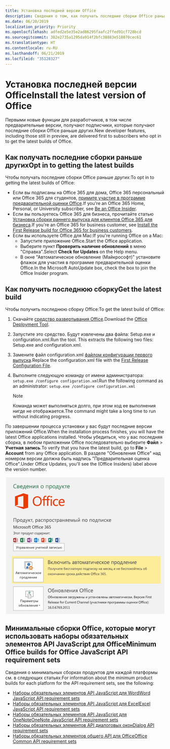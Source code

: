 ```yaml
---
title: Установка последней версии Office
description: Сведения о том, как получать последние сборки Office раньше других.
ms.date: 06/20/2019
localization_priority: Priority
ms.openlocfilehash: adfed2e5e35e2ad86295faafc2ffed91cf728bcd
ms.sourcegitcommit: 382e2735a1295da914f2bfc38883e518070cec61
ms.translationtype: HT
ms.contentlocale: ru-RU
ms.lasthandoff: 06/21/2019
ms.locfileid: "35128327"
---
```

# <a name="install-the-latest-version-of-office"></a><span data-ttu-id="cf09f-103">Установка последней версии Office</span><span class="sxs-lookup"><span data-stu-id="cf09f-103">Install the latest version of Office</span></span>

<span data-ttu-id="cf09f-104">Первыми новые функции для разработчиков, в том числе предварительные версии, получают подписчики, которые получают последние сборки Office раньше других.</span><span class="sxs-lookup"><span data-stu-id="cf09f-104">New developer features, including those still in preview, are delivered first to subscribers who opt in to get the latest builds of Office.</span></span>

## <a name="opt-in-to-getting-the-latest-builds"></a><span data-ttu-id="cf09f-105">Как получать последние сборки раньше других</span><span class="sxs-lookup"><span data-stu-id="cf09f-105">Opt in to getting the latest builds</span></span>

<span data-ttu-id="cf09f-106">Чтобы получать последние сборки Office раньше других:</span><span class="sxs-lookup"><span data-stu-id="cf09f-106">To opt in to getting the latest builds of Office:</span></span>

- <span data-ttu-id="cf09f-107">Если вы подписаны на Office 365 для дома, Office 365 персональный или Office 365 для студентов, [примите участие в программе предварительной оценки Office](https://products.office.com/office-insider).</span><span class="sxs-lookup"><span data-stu-id="cf09f-107">If you're an Office 365 Home, Personal, or University subscriber, see [Be an Office Insider](https://products.office.com/office-insider).</span></span>
- <span data-ttu-id="cf09f-108">Если вы пользуетесь Office 365 для бизнеса, прочитайте статью [Установка сборки раннего выпуска для клиентов Office 365 для бизнеса](https://support.office.com/article/Install-the-First-Release-build-for-Office-365-for-business-customers-4dd8ba40-73c0-4468-b778-c7b744d03ead).</span><span class="sxs-lookup"><span data-stu-id="cf09f-108">If you're an Office 365 for business customer, see [Install the First Release build for Office 365 for business customers](https://support.office.com/article/Install-the-First-Release-build-for-Office-365-for-business-customers-4dd8ba40-73c0-4468-b778-c7b744d03ead).</span></span>
- <span data-ttu-id="cf09f-109">Если вы используете Office для Mac:</span><span class="sxs-lookup"><span data-stu-id="cf09f-109">If you're running Office on a Mac:</span></span>
    - <span data-ttu-id="cf09f-110">Запустите приложение Office.</span><span class="sxs-lookup"><span data-stu-id="cf09f-110">Start the Office application.</span></span>
    - <span data-ttu-id="cf09f-111">Выберите пункт **Проверить наличие обновлений** в меню "Справка".</span><span class="sxs-lookup"><span data-stu-id="cf09f-111">Select **Check for Updates** on the Help menu.</span></span>
    - <span data-ttu-id="cf09f-112">В окне "Автоматическое обновление (Майкрософт)" установите флажок для участия в программе предварительной оценки Office.</span><span class="sxs-lookup"><span data-stu-id="cf09f-112">In the Microsoft AutoUpdate box, check the box to join the Office Insider program.</span></span>

## <a name="get-the-latest-build"></a><span data-ttu-id="cf09f-113">Как получить последнюю сборку</span><span class="sxs-lookup"><span data-stu-id="cf09f-113">Get the latest build</span></span>

<span data-ttu-id="cf09f-114">Чтобы получить последнюю сборку Office:</span><span class="sxs-lookup"><span data-stu-id="cf09f-114">To get the latest build of Office:</span></span>

1. <span data-ttu-id="cf09f-115">Скачайте [средство развертывания Office](https://www.microsoft.com/download/details.aspx?id=49117).</span><span class="sxs-lookup"><span data-stu-id="cf09f-115">Download the [Office Deployment Tool](https://www.microsoft.com/download/details.aspx?id=49117).</span></span>
2. <span data-ttu-id="cf09f-p101">Запустите это средство. Будут извлечены два файла: Setup.exe и configuration.xml.</span><span class="sxs-lookup"><span data-stu-id="cf09f-p101">Run the tool. This extracts the following two files: Setup.exe and configuration.xml.</span></span>
3. <span data-ttu-id="cf09f-118">Замените файл configuration.xml [файлом конфигурации первого выпуска](https://raw.githubusercontent.com/OfficeDev/Office-Add-in-Commands-Samples/master/Tools/FirstReleaseConfig/configuration.xml).</span><span class="sxs-lookup"><span data-stu-id="cf09f-118">Replace the configuration.xml file with the [First Release Configuration File](https://raw.githubusercontent.com/OfficeDev/Office-Add-in-Commands-Samples/master/Tools/FirstReleaseConfig/configuration.xml).</span></span>
4. <span data-ttu-id="cf09f-119">Выполните следующую команду от имени администратора: `setup.exe /configure configuration.xml`</span><span class="sxs-lookup"><span data-stu-id="cf09f-119">Run the following command as an administrator:  `setup.exe /configure configuration.xml`</span></span>

    > [!NOTE]
    > <span data-ttu-id="cf09f-120">Команда может выполняться долго, при этом ход ее выполнения нигде не отображается.</span><span class="sxs-lookup"><span data-stu-id="cf09f-120">The command might take a long time to run without indicating progress.</span></span>

<span data-ttu-id="cf09f-121">По завершении процесса установки у вас будут последние версии приложений Office.</span><span class="sxs-lookup"><span data-stu-id="cf09f-121">When the installation process finishes, you will have the latest Office applications installed.</span></span> <span data-ttu-id="cf09f-122">Чтобы убедиться, что у вас последняя сборка, в любом приложении Office последовательно выберите **Файл** > **Учетная запись**.</span><span class="sxs-lookup"><span data-stu-id="cf09f-122">To verify that you have the latest build, go to **File** > **Account** from any Office application.</span></span> <span data-ttu-id="cf09f-123">В разделе "Обновления Office" над номером версии должна быть надпись "Предварительная оценка Office".</span><span class="sxs-lookup"><span data-stu-id="cf09f-123">Under Office Updates, you'll see the (Office Insiders) label above the version number.</span></span>

![Снимок экрана, на котором показаны сведения о продукте с надписью "Предварительная оценка Office"](../images/office-insiders.png)

## <a name="minimum-office-builds-for-office-javascript-api-requirement-sets"></a><span data-ttu-id="cf09f-125">Минимальные сборки Office, которые могут использовать наборы обязательных элементов API JavaScript для Office</span><span class="sxs-lookup"><span data-stu-id="cf09f-125">Minimum Office builds for Office JavaScript API requirement sets</span></span>

<span data-ttu-id="cf09f-126">Сведения о минимальных сборках продуктов для каждой платформы см. в следующих статьях:</span><span class="sxs-lookup"><span data-stu-id="cf09f-126">For information about the minimum product builds for each platform for the API requirement sets, see the following:</span></span>

- [<span data-ttu-id="cf09f-127">Наборы обязательных элементов API JavaScript для Word</span><span class="sxs-lookup"><span data-stu-id="cf09f-127">Word JavaScript API requirement sets</span></span>](/office/dev/add-ins/reference/requirement-sets/word-api-requirement-sets)
- [<span data-ttu-id="cf09f-128">Наборы обязательных элементов API JavaScript для Excel</span><span class="sxs-lookup"><span data-stu-id="cf09f-128">Excel JavaScript API requirement sets</span></span>](/office/dev/add-ins/reference/requirement-sets/excel-api-requirement-sets)
- [<span data-ttu-id="cf09f-129">Наборы обязательных элементов API JavaScript для OneNote</span><span class="sxs-lookup"><span data-stu-id="cf09f-129">OneNote JavaScript API requirement sets</span></span>](/office/dev/add-ins/reference/requirement-sets/onenote-api-requirement-sets)
- [<span data-ttu-id="cf09f-130">Наборы обязательных элементов API диалоговых окон</span><span class="sxs-lookup"><span data-stu-id="cf09f-130">Dialog API requirement sets</span></span>](/office/dev/add-ins/reference/requirement-sets/dialog-api-requirement-sets)
- [<span data-ttu-id="cf09f-131">Наборы обязательных элементов общего API для Office</span><span class="sxs-lookup"><span data-stu-id="cf09f-131">Office Common API requirement sets</span></span>](/office/dev/add-ins/reference/requirement-sets/office-add-in-requirement-sets)
